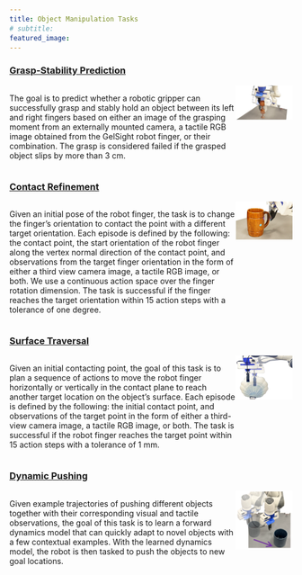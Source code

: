 ```yaml
---
title: Object Manipulation Tasks
# subtitle: 
featured_image: 
---
```


### [Grasp-Stability Prediction](https://github.com/objectfolder/objectfolder_manipulation_tasks)

<html>
    <div style="display: flex;">
        <div style="flex: 4;">
            <p>
            The goal is to predict whether a robotic gripper can successfully grasp and stably hold an object between its left and right fingers based on either an image of the grasping moment from an externally mounted camera, a tactile RGB image obtained from the GelSight robot finger, or their combination. The grasp is considered failed if the grasped object slips by more than 3 cm.
            </p>
        </div>
        <div style="flex: 1; width: 100%;">
            <img src="assets/img/objectfolder/grasp_stability.jpg" alt="" style="max-width: 100%; height: auto;">
        </div>
    </div>
</html>



### [Contact Refinement](https://github.com/objectfolder/objectfolder_manipulation_tasks)

<html>
    <div style="display: flex;">
        <div style="flex: 4;">
            <p>
            Given an initial pose of the robot finger, the task is to change the finger’s orientation to contact the point with a different target orientation. Each episode is defined by the following: the contact point, the start orientation of the robot finger along the vertex normal direction of the contact point, and observations from the target finger orientation in the form of either a third view camera image, a tactile RGB image, or both. We use a continuous action space over the finger rotation dimension. The task is successful if the finger reaches the target orientation within 15 action steps with a tolerance of one degree.
            </p>
        </div>
        <div style="flex: 1; width: 100%;">
            <img src="assets/img/objectfolder/contact_refinement.jpg" alt="" style="max-width: 100%; height: auto;">
        </div>
    </div>
</html>


### [Surface Traversal](https://github.com/objectfolder/objectfolder_manipulation_tasks)
<html>
    <div style="display: flex;">
        <div style="flex: 4;">
            <p>
            Given an initial contacting point, the goal of this task is to plan a sequence of actions to move the robot finger horizontally or vertically in the contact plane to reach another target location on the object’s surface. Each episode is defined by the following: the initial contact point, and observations of the target point in the form of either a third-view camera image, a tactile RGB image, or both. The task is successful if the robot finger reaches the target point within 15 action steps with a tolerance of 1 mm.
            </p>
        </div>
        <div style="flex: 1; width: 100%;">
            <img src="assets/img/objectfolder/surface_traversal.jpg" alt="" style="max-width: 100%; height: auto;">
        </div>
    </div>
</html>

### [Dynamic Pushing](https://github.com/objectfolder/objectfolder_manipulation_tasks)
<html>
    <div style="display: flex;">
        <div style="flex: 4;">
            <p>
            Given example trajectories of pushing different objects together with their corresponding visual and tactile observations, the goal of this task is to learn a forward dynamics model that can quickly adapt to novel objects with a few contextual examples. With the learned dynamics model, the robot is then tasked to push the objects to new goal locations.
            </p>
        </div>
        <div style="flex: 1; width: 100%;">
            <img src="assets/img/objectfolder/dynamic_pushing.png" alt="" style="max-width: 100%; height: auto;">
        </div>
    </div>
</html>

